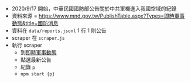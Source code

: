 - 2020/9/17 開始，中華民國國防部公告關於中共軍機進入我國空域的紀錄
- 資料來源 = https://www.mnd.gov.tw/PublishTable.aspx?Types=即時軍事動態&title=國防消息
- 資料在 `data/reports.jsonl` 1 行 1 則公告
- scraper 在 `scraper.js`
- 執行 scraper
  - 到[即時軍事動態](https://www.mnd.gov.tw/PublishTable.aspx?Types=即時軍事動態&title=國防消息)
  - 點選最新公告
  - 紀錄 `p`
  - `npm start {p}`
